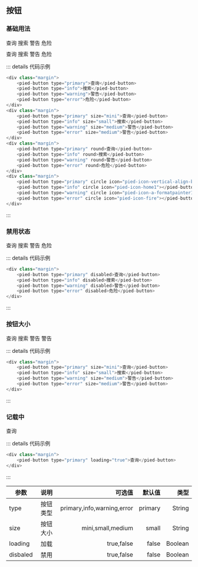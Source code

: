 ## 按钮

### 基础用法

<div class="margin">
    <pied-button type="primary">查询</pied-button>
    <pied-button type="info">搜索</pied-button>
    <pied-button type="warning">警告</pied-button>
    <pied-button type="error">危险</pied-button>
</div>
<div class="margin">
    <pied-button type="primary" round>查询</pied-button>
    <pied-button type="info" round>搜索</pied-button>
    <pied-button type="warning" round>警告</pied-button>
    <pied-button type="error" round>危险</pied-button>
</div>
<div class="margin">
    <pied-button type="primary" circle icon="pied-icon-vertical-align-botto"></pied-button>
    <pied-button type="info" circle icon="pied-icon-home1"></pied-button>
    <pied-button type="warning" circle icon="pied-icon-a-formatpainter1"></pied-button>
    <pied-button type="error" circle icon="pied-icon-fire"></pied-button>
</div>

::: details 代码示例
```js
<div class="margin">
    <pied-button type="primary">查询</pied-button>
    <pied-button type="info">搜索</pied-button>
    <pied-button type="warning">警告</pied-button>
    <pied-button type="error">危险</pied-button>
</div>
<div class="margin">
    <pied-button type="primary" size="mini">查询</pied-button>
    <pied-button type="info" size="small">搜索</pied-button>
    <pied-button type="warning" size="medium">警告</pied-button>
    <pied-button type="error" size="medium">警告</pied-button>
</div>
<div class="margin">
    <pied-button type="primary" round>查询</pied-button>
    <pied-button type="info" round>搜索</pied-button>
    <pied-button type="warning" round>警告</pied-button>
    <pied-button type="error" round>危险</pied-button>
</div>
<div class="margin">
    <pied-button type="primary" circle icon="pied-icon-vertical-align-botto"></pied-button>
    <pied-button type="info" circle icon="pied-icon-home1"></pied-button>
    <pied-button type="warning" circle icon="pied-icon-a-formatpainter1"></pied-button>
    <pied-button type="error" circle icon="pied-icon-fire"></pied-button>
</div>
```
:::

### 禁用状态

<div class="margin">
    <pied-button type="primary" disabled>查询</pied-button>
    <pied-button type="info" disabled>搜索</pied-button>
    <pied-button type="warning" disabled>警告</pied-button>
    <pied-button type="error" disabled>危险</pied-button>
</div>

::: details 代码示例
```js
<div class="margin">
    <pied-button type="primary" disabled>查询</pied-button>
    <pied-button type="info" disabled>搜索</pied-button>
    <pied-button type="warning" disabled>警告</pied-button>
    <pied-button type="error" disabled>危险</pied-button>
</div>
```
:::

### 按钮大小

<div class="margin">
    <pied-button type="primary" size="mini">查询</pied-button>
    <pied-button type="info" size="small">搜索</pied-button>
    <pied-button type="warning" size="medium">警告</pied-button>
    <pied-button type="error" size="medium">警告</pied-button>
</div>

::: details 代码示例
```js
<div class="margin">
    <pied-button type="primary" size="mini">查询</pied-button>
    <pied-button type="info" size="small">搜索</pied-button>
    <pied-button type="warning" size="medium">警告</pied-button>
    <pied-button type="error" size="medium">警告</pied-button>
</div>
```
:::

### 记载中

<div class="margin">
    <pied-button type="primary" :loading="true">查询</pied-button>
</div>

::: details 代码示例
```js
<div class="margin">
    <pied-button type="primary" loading="true">查询</pied-button>
</div>
```
:::

| 参数        |      说明      |  可选值 | 默认值 | 类型 | 
| -------------| :-------------: | ----------: | -------------: |  ----------: | 
| type      | 按钮类型 | primary,info,warning,error | primary |  String | 
| size      |   按钮大小    |   mini,small,medium |  small |  String |
| loading |   加载    |    true,false | false |  Boolean |
| disbaled |   禁用    |    true,false | false |  Boolean |

<script></script>


<style>
.margin{
    margin-bottom:10px;
}
.pied-button{
    margin-right:20px;
}
</style>